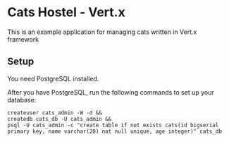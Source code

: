 # Cats Hostel - Vert.x
This is an example application for managing cats written in Vert.x framework


## Setup
You need PostgreSQL installed.

After you have PostgreSQL, run the following commands to set up your database:
```
createuser cats_admin -W -d &&
createdb cats_db -U cats_admin &&
psql -U cats_admin -c "create table if not exists cats(id bigserial primary key, name varchar(20) not null unique, age integer)" cats_db
```